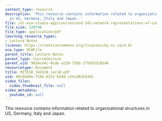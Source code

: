 ```yaml
---
content_type: resource
description: 'This resource contains information related to organizational structures
  in US, Germany, Italy and Japan. '
file: /ol-ocw-studio-app/courses/esd-342-network-representations-of-complex-engineering-systems-spring-2010/09c66d0ef5468232b59dc55cd63543d1_MITESD_342S10_lec18.pdf
file_size: 128796
file_type: application/pdf
learning_resource_types:
- Lecture Notes
license: https://creativecommons.org/licenses/by-nc-sa/4.0/
ocw_type: OCWFile
parent_title: Lecture Notes
parent_type: CourseSection
parent_uid: 9034ce4c-0cde-a210-72bb-1f5d55510146
resourcetype: Document
title: MITESD_342S10_lec18.pdf
uid: 09c66d0e-f546-8232-b59d-c55cd63543d1
video_files:
  video_thumbnail_file: null
video_metadata:
  youtube_id: null
---
```

This resource contains information related to organizational structures in US, Germany, Italy and Japan. 